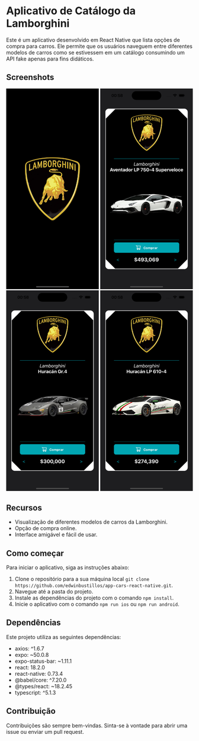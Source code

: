 # Aplicativo de Catálogo da Lamborghini

Este é um aplicativo desenvolvido em React Native que lista opções de compra para carros. Ele permite que os usuários naveguem entre diferentes modelos de carros como se estivessem em um catálogo consumindo um API fake apenas para fins didáticos.

## Screenshots
<p float="left">
<img src="./assets/1.png" width="250">
<img src="./assets/2.png" width="250">
<img src="./assets/3.png" width="250">
<img src="./assets/4.png" width="250">
</p>

## Recursos

- Visualização de diferentes modelos de carros da Lamborghini.
- Opção de compra online.
- Interface amigável e fácil de usar.

## Como começar

Para iniciar o aplicativo, siga as instruções abaixo:

1. Clone o repositório para a sua máquina local `git clone https://github.com/edwinbustillos/app-cars-react-native.git`.
2. Navegue até a pasta do projeto.
3. Instale as dependências do projeto com o comando `npm install`.
4. Inicie o aplicativo com o comando `npm run ios` ou `npm run android`.

## Dependências

Este projeto utiliza as seguintes dependências:

- axios: ^1.6.7
- expo: ~50.0.8
- expo-status-bar: ~1.11.1
- react: 18.2.0
- react-native: 0.73.4
- @babel/core: ^7.20.0
- @types/react: ~18.2.45
- typescript: ^5.1.3

## Contribuição

Contribuições são sempre bem-vindas. Sinta-se à vontade para abrir uma issue ou enviar um pull request.

